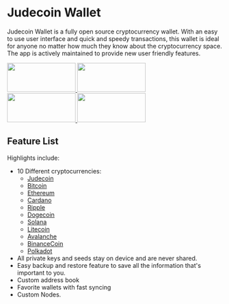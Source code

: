 # Judecoin Wallet
Judecoin Wallet is a fully open source cryptocurrency wallet. With an easy to use user interface and quick and speedy transactions, this wallet is ideal for anyone no matter how much they know about the cryptocurrency space. The app is actively maintained to provide new user friendly features.

<a href="https://www.judecoin.io/storage/files/linux/judecoin-gui-linux-x64-v0.2.1.2.tar.bz2">
    <img src="https://github.com/Judecoin/wallet/assets/79756583/d0de011e-544c-414b-ad26-032071273238" width="160px" height="68px" />
</a>


<a href="https://www.judecoin.io/storage/files/win/judecoin-gui-win-x64-v0.2.1.2.zip">
    <img src="https://github.com/Judecoin/wallet/assets/79756583/be063928-d97d-44b5-a3fe-3d1440b0a867" width="160px" height="68px" />
</a>

<br />

<a href="https://www.judecoin.io/storage/files/android/judecoin-release-v1.4.9.apk">
    <img src="https://github.com/Judecoin/wallet/assets/79756583/3dd5caf6-dd88-4d33-9c4f-d51099b68705" width="160px" height="68px" />
</a>

<a href="https://testflight.apple.com/join/4Cqg8Ihk">
    <img src="https://github.com/Judecoin/wallet/assets/79756583/866b1f8c-b70b-4de4-8b11-db3b59b1df49" width="160px" height="68px" />
</a>

## Feature List

Highlights include:
- 10 Different cryptocurrencies:
    - [Judecoin](https://www.judecoin.io/)
    - [Bitcoin](https://bitcoin.org/en/)
    - [Ethereum](https://ethereum.org/en/)
    - [Cardano](https://cardano.org/)
    - [Ripple](https://www.ripple.com/)
    - [Dogecoin](https://dogecoin.com/)
    - [Solana](https://solana.com/)
    - [Litecoin](https://litecoin.org/)
    - [Avalanche](https://www.avax.network/)
    - [BinanceCoin](https://www.bnbchain.org/)
    - [Polkadot](https://polkadot.network/)
- All private keys and seeds stay on device and are never shared.
- Easy backup and restore feature to save all the information that's important to you.
- Custom address book
- Favorite wallets with fast syncing
- Custom Nodes.


